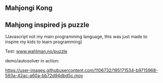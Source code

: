 ## Mahjongi Kong ##

## Mahjong inspired js puzzle ##

(Javascript not my main programming language, this was just made to inspire my kids to learn programming)

Test: www.wahlman.no/puzzle


demo/autosolver in action:



https://user-images.githubusercontent.com/1106732/195171534-b9715968-593a-42ac-a60a-bb72d94dbd5c.mov

